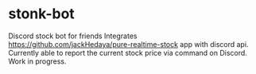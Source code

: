 # stonk-bot
Discord stock bot for friends
Integrates https://github.com/jackHedaya/pure-realtime-stock app with discord api.
Currently able to report the current stock price via command on Discord.
Work in progress.
